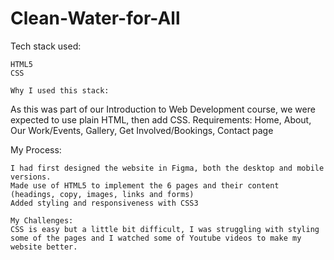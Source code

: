 # Clean-Water-for-All
Tech stack used:

    HTML5
    CSS

    Why I used this stack:

As this was part of our Introduction to Web Development course, we were expected to use plain HTML, then add CSS.
Requirements:
Home, About, Our Work/Events, Gallery, Get Involved/Bookings, Contact page

My Process:

    I had first designed the website in Figma, both the desktop and mobile versions.
    Made use of HTML5 to implement the 6 pages and their content (headings, copy, images, links and forms)
    Added styling and responsiveness with CSS3

    My Challenges:
    CSS is easy but a little bit difficult, I was struggling with styling some of the pages and I watched some of Youtube videos to make my website better.
